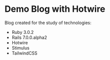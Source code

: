 # Demo Blog with Hotwire

Blog created for the study of technologies:

- Ruby 3.0.2
- Rails 7.0.0.alpha2
- Hotwire
- Stimulus
- TailwindCSS
